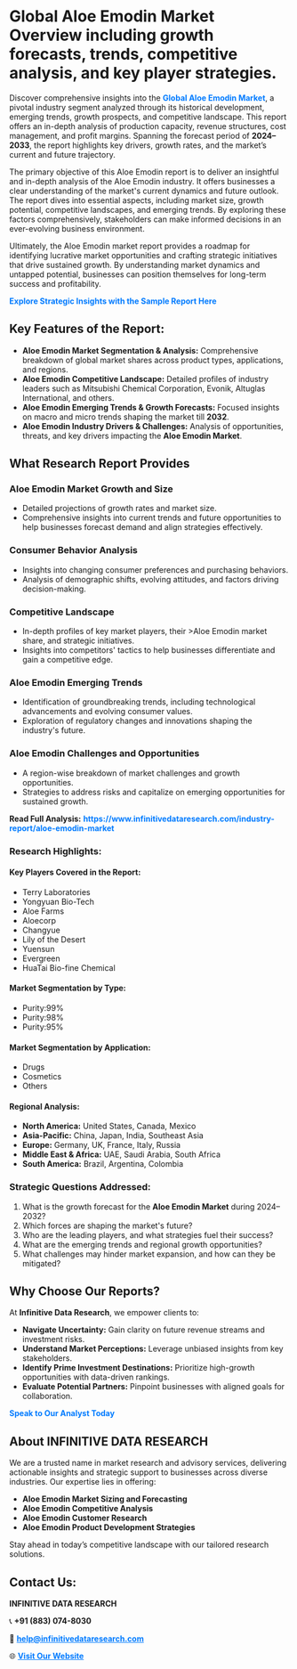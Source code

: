 <h1>Global Aloe Emodin Market Overview including growth forecasts, trends, competitive analysis, and key player strategies.</h1>
<p>
Discover comprehensive insights into the 
<a href="https://www.infinitivedataresearch.com/industry-report/aloe-emodin-market" rel="dofollow" style="color: #007BFF; text-decoration: none;"><strong>Global Aloe Emodin Market</strong></a>, a pivotal industry segment analyzed through its historical development, emerging trends, growth prospects, and competitive landscape. This report offers an in-depth analysis of production capacity, revenue structures, cost management, and profit margins. Spanning the forecast period of <strong>2024–2033</strong>, the report highlights key drivers, growth rates, and the market’s current and future trajectory.
</p>
<p>
The primary objective of this Aloe Emodin report is to deliver an insightful and in-depth analysis of the Aloe Emodin industry. It offers businesses a clear understanding of the market's current dynamics and future outlook. The report dives into essential aspects, including market size, growth potential, competitive landscapes, and emerging trends. By exploring these factors comprehensively, stakeholders can make informed decisions in an ever-evolving business environment.
</p>
<p>
Ultimately, the Aloe Emodin market report provides a roadmap for identifying lucrative market opportunities and crafting strategic initiatives that drive sustained growth. By understanding market dynamics and untapped potential, businesses can position themselves for long-term success and profitability.
</p>
<p>
<a href="https://www.infinitivedataresearch.com/request-sample/reportId=105615" style="color: #007BFF; text-decoration: none;"><strong>Explore Strategic Insights with the Sample Report Here</strong></a>
</p>

<h2>Key Features of the Report:</h2>
<ul>
<li><strong>Aloe Emodin Market Segmentation & Analysis:</strong> Comprehensive breakdown of global market shares across product types, applications, and regions.</li>
<li><strong>Aloe Emodin Competitive Landscape:</strong> Detailed profiles of industry leaders such as Mitsubishi Chemical Corporation, Evonik, Altuglas International, and others.</li>
<li><strong>Aloe Emodin Emerging Trends & Growth Forecasts:</strong> Focused insights on macro and micro trends shaping the market till <strong>2032</strong>.</li>
<li><strong>Aloe Emodin Industry Drivers & Challenges:</strong> Analysis of opportunities, threats, and key drivers impacting the <strong>Aloe Emodin Market</strong>.</li>
</ul>

<h2>What Research Report Provides</h2>
<h3>Aloe Emodin Market Growth and Size</h3>
<ul>
<li>Detailed projections of growth rates and market size.</li>
<li>Comprehensive insights into current trends and future opportunities to help businesses forecast demand and align strategies effectively.</li>
</ul>

<h3>Consumer Behavior Analysis</h3>
<ul>
<li>Insights into changing consumer preferences and purchasing behaviors.</li>
<li>Analysis of demographic shifts, evolving attitudes, and factors driving decision-making.</li>
</ul>

<h3>Competitive Landscape</h3>
<ul>
<li>In-depth profiles of key market players, their >Aloe Emodin market share, and strategic initiatives.</li>
<li>Insights into competitors' tactics to help businesses differentiate and gain a competitive edge.</li>
</ul>

<h3>Aloe Emodin Emerging Trends</h3>
<ul>
<li>Identification of groundbreaking trends, including technological advancements and evolving consumer values.</li>
<li>Exploration of regulatory changes and innovations shaping the industry's future.</li>
</ul>

<h3>Aloe Emodin Challenges and Opportunities</h3>
<ul>
<li>A region-wise breakdown of market challenges and growth opportunities.</li>
<li>Strategies to address risks and capitalize on emerging opportunities for sustained growth.</li>
</ul>
<p><strong>Read Full Analysis:</strong> <a href="https://www.infinitivedataresearch.com/industry-report/aloe-emodin-market" rel="dofollow" style="color: #007BFF; text-decoration: none;"><strong>https://www.infinitivedataresearch.com/industry-report/aloe-emodin-market</strong></a></p>
<h3>Research Highlights:</h3>
<h4>Key Players Covered in the Report:</h4>
<ul><li>Terry Laboratories</li><li>Yongyuan Bio-Tech</li><li>Aloe Farms</li><li>Aloecorp</li><li>Changyue</li><li>Lily of the Desert</li><li>Yuensun</li><li>Evergreen</li><li>HuaTai Bio-fine Chemical</li></ul>
<h4>Market Segmentation by Type:</h4>
<ul><li>Purity:99%</li><li>Purity:98%</li><li>Purity:95%</li></ul>
<h4>Market Segmentation by Application:</h4>
<ul><li>Drugs</li><li>Cosmetics</li><li>Others</li></ul>

<h4>Regional Analysis:</h4>
<ul>
<li><strong>North America:</strong> United States, Canada, Mexico</li>
<li><strong>Asia-Pacific:</strong> China, Japan, India, Southeast Asia</li>
<li><strong>Europe:</strong> Germany, UK, France, Italy, Russia</li>
<li><strong>Middle East & Africa:</strong> UAE, Saudi Arabia, South Africa</li>
<li><strong>South America:</strong> Brazil, Argentina, Colombia</li>
</ul>

<h3>Strategic Questions Addressed:</h3>
<ol>
<li>What is the growth forecast for the <strong>Aloe Emodin Market</strong> during 2024–2032?</li>
<li>Which forces are shaping the market's future?</li>
<li>Who are the leading players, and what strategies fuel their success?</li>
<li>What are the emerging trends and regional growth opportunities?</li>
<li>What challenges may hinder market expansion, and how can they be mitigated?</li>
</ol>

<h2>Why Choose Our Reports?</h2>
<p>At <strong>Infinitive Data Research</strong>, we empower clients to:</p>
<ul>
<li><strong>Navigate Uncertainty:</strong> Gain clarity on future revenue streams and investment risks.</li>
<li><strong>Understand Market Perceptions:</strong> Leverage unbiased insights from key stakeholders.</li>
<li><strong>Identify Prime Investment Destinations:</strong> Prioritize high-growth opportunities with data-driven rankings.</li>
<li><strong>Evaluate Potential Partners:</strong> Pinpoint businesses with aligned goals for collaboration.</li>
</ul>
<p><a href="https://www.infinitivedataresearch.com/industry-report/aloe-emodin-market" rel="dofollow" style="color: #007BFF; text-decoration: none;"><strong>Speak to Our Analyst Today</strong></a></p>

<h2>About INFINITIVE DATA RESEARCH</h2>
<p>We are a trusted name in market research and advisory services, delivering actionable insights and strategic support to businesses across diverse industries. Our expertise lies in offering:</p>
<ul>
<li><strong>Aloe Emodin Market Sizing and Forecasting</strong></li>
<li><strong>Aloe Emodin Competitive Analysis</strong></li>
<li><strong>Aloe Emodin Customer Research</strong></li>
<li><strong>Aloe Emodin Product Development Strategies</strong></li>
</ul>
<p>Stay ahead in today’s competitive landscape with our tailored research solutions.</p>

<h2>Contact Us:</h2>
<p><strong>INFINITIVE DATA RESEARCH</strong></p>
<p>📞 <strong>+91 (883) 074-8030</strong></p>
<p>📧 <strong><a href="mailto:help@infinitivedataresearch.com" style="color: #007BFF;">help@infinitivedataresearch.com</a></strong></p>
<p>🌐 <strong><a href="https://www.infinitivedataresearch.com" rel="dofollow" style="color: #007BFF;">Visit Our Website</a></strong></p>